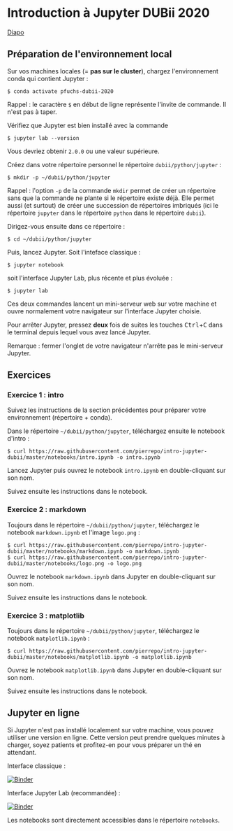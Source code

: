 # Introduction à Jupyter DUBii 2020

[Diapo](https://pierrepo.github.io/intro-jupyter-dubii/slides/)


## Préparation de l'environnement local

Sur vos machines locales (= **pas sur le cluster**), chargez l'environnement conda qui contient Jupyter :
```
$ conda activate pfuchs-dubii-2020
```
Rappel : le caractère `$` en début de ligne représente l'invite de commande. Il n'est pas à taper.

Vérifiez que Jupyter est bien installé avec la commande
```
$ jupyter lab --version
```

Vous devriez obtenir `2.0.0` ou une valeur supérieure.

Créez dans votre répertoire personnel le répertoire `dubii/python/jupyter` :
```
$ mkdir -p ~/dubii/python/jupyter
```
Rappel : l'option `-p` de la commande `mkdir` permet de créer un répertoire sans que la commande ne plante si le répertoire existe déjà. Elle permet aussi (et surtout) de créer une succession de répertoires imbriqués (ici le répertoire `jupyter` dans le répertoire `python` dans le répertoire `dubii`).

Dirigez-vous ensuite dans ce répertoire :
```
$ cd ~/dubii/python/jupyter
```

Puis, lancez Jupyter. Soit l'inteface classique :
```
$ jupyter notebook
```

soit l'interface Jupyter Lab, plus récente et plus évoluée :
```
$ jupyter lab
```

Ces deux commandes lancent un mini-serveur web sur votre machine et ouvre normalement votre navigateur sur l'interface Jupyter choisie.

Pour arrêter Jupyter, pressez **deux** fois de suites les touches <kbd>Ctrl</kbd>+<kbd>C</kbd> dans le terminal depuis lequel vous avez lancé Jupyter.

Remarque : fermer l'onglet de votre navigateur n'arrête pas le mini-serveur Jupyter.



## Exercices 

### Exercice 1 : intro

Suivez les instructions de la section précédentes pour préparer votre environnement (répertoire + conda).

Dans le répertoire `~/dubii/python/jupyter`, téléchargez ensuite le notebook d'intro :
```
$ curl https://raw.githubusercontent.com/pierrepo/intro-jupyter-dubii/master/notebooks/intro.ipynb -o intro.ipynb
```

Lancez Jupyter puis ouvrez le notebook `intro.ipynb` en double-cliquant sur son nom. 

Suivez ensuite les instructions dans le notebook.


### Exercice 2 : markdown

Toujours dans le répertoire `~/dubii/python/jupyter`, téléchargez le notebook `markdown.ipynb` et l'image `logo.png` :

```
$ curl https://raw.githubusercontent.com/pierrepo/intro-jupyter-dubii/master/notebooks/markdown.ipynb -o markdown.ipynb
$ curl https://raw.githubusercontent.com/pierrepo/intro-jupyter-dubii/master/notebooks/logo.png -o logo.png
```

Ouvrez le notebook `markdown.ipynb` dans Jupyter en double-cliquant sur son nom. 

Suivez ensuite les instructions dans le notebook.


### Exercice 3 : matplotlib

Toujours dans le répertoire `~/dubii/python/jupyter`, téléchargez le notebook `matplotlib.ipynb` :

```
$ curl https://raw.githubusercontent.com/pierrepo/intro-jupyter-dubii/master/notebooks/matplotlib.ipynb -o matplotlib.ipynb
```

Ouvrez le notebook `matplotlib.ipynb` dans Jupyter en double-cliquant sur son nom. 

Suivez ensuite les instructions dans le notebook.



## Jupyter en ligne

Si Jupyter n'est pas installé localement sur votre machine, vous pouvez utiliser une version en ligne. Cette version peut prendre quelques minutes à charger, soyez patients et profitez-en pour vous préparer un thé en attendant.

Interface classique :

[![Binder](https://mybinder.org/badge.svg)](https://mybinder.org/v2/gh/pierrepo/intro-jupyter-dubii/master)

Interface Jupyter Lab (recommandée) :

[![Binder](https://mybinder.org/badge.svg)](https://mybinder.org/v2/gh/pierrepo/intro-jupyter-dubii/master?urlpath=lab)

Les notebooks sont directement accessibles dans le répertoire `notebooks`.